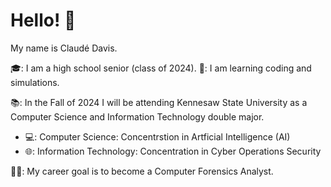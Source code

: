# Hello! 👋
My name is Claudé Davis.

🎓: I am a high school senior (class of 2024).
🤖: I am learning coding and simulations.


📚: In the Fall of 2024 I will be attending Kennesaw State University as a Computer Science and Information Technology double major.
- 💻: Computer Science: Concentrstion in Artficial Intelligence (AI)
- 🌐: Information Technology: Concentration in Cyber Operations Security


👩‍💻: My career goal is to become a Computer Forensics Analyst.
